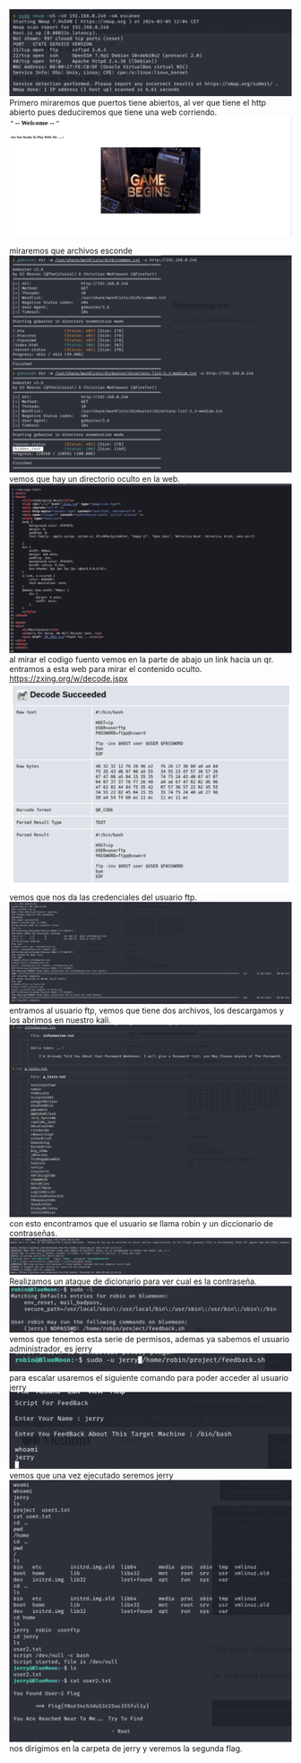 <img src="Pasted image 20240305120542.png">
Primero miraremos que puertos tiene abiertos, al ver que tiene el http abierto pues deduciremos que tiene una web corriendo.
<img src="Pasted image 20240305120639.png">

miraremos que archivos esconde
<img src="Pasted image 20240305121326.png">
vemos que hay un directorio oculto en la web.
<img src="Pasted image 20240305121421.png">
al mirar el codigo fuento vemos en la parte de abajo un link hacia un qr.
entramos a esta web para mirar el contenido oculto.
https://zxing.org/w/decode.jspx
<img src="Pasted image 20240305121658.png">
vemos que nos da las credenciales del usuario ftp.
<img src="Pasted image 20240305122128.png">
entramos al usuario ftp, vemos que tiene dos archivos, los descargamos y los abrimos en nuestro kali.
<img src="Pasted image 20240305122308.png">
con esto encontramos que el usuario se llama robin y un diccionario de contraseñas.
<img src="Pasted image 20240305122459.png">
Realizamos un ataque de dicionario para ver cual es la contraseña.
<img src="Pasted image 20240305123257.png">
vemos que tenemos esta serie de permisos, ademas ya sabemos el usuario administrador, es jerry
<img src="Pasted image 20240305123528.png">
para escalar usaremos el siguiente comando para poder acceder al usuario jerry
<img src="Pasted image 20240305123616.png">
vemos que una vez ejecutado seremos jerry
<img src="Pasted image 20240305123829.png">
nos dirigimos en la carpeta de jerry y veremos la segunda flag.
